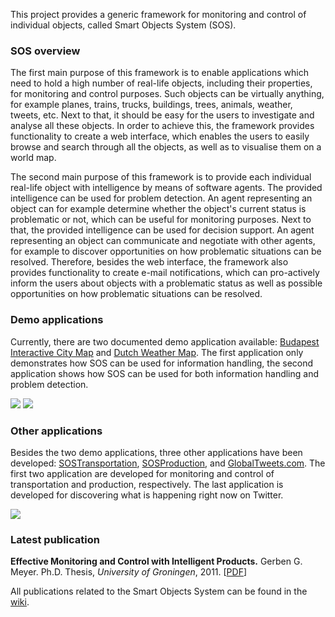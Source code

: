 This project provides a generic framework for monitoring and control of individual objects, called Smart Objects System (SOS).

### SOS overview ###

The first main purpose of this framework is to enable applications which need to hold a high number of real-life objects, including their properties, for monitoring and control purposes. Such objects can be virtually anything, for example planes, trains, trucks, buildings, trees, animals, weather, tweets, etc. Next to that, it should be easy for the users to investigate and analyse all these objects. In order to achieve this, the framework provides functionality to create a web interface, which enables the users to easily browse and search through all the objects, as well as to visualise them on a world map.

The second main purpose of this framework is to provide each individual real-life object with intelligence by means of software agents. The provided intelligence can be used for problem detection. An agent representing an object can for example determine whether the object's current status is problematic or not, which can be useful for monitoring purposes. Next to that, the provided intelligence can be used for decision support. An agent representing an object can communicate and negotiate with other agents, for example to discover opportunities on how problematic situations can be resolved. Therefore, besides the web interface, the framework also provides functionality to create e-mail notifications, which can pro-actively inform the users about objects with a problematic status as well as possible opportunities on how problematic situations can be resolved.

### Demo applications ###

Currently, there are two documented demo application available: [Budapest Interactive City Map](BudapestDemo.md) and [Dutch Weather Map](DutchWeatherDemo.md). The first application only demonstrates how SOS can be used for information handling, the second application shows how SOS can be used for both information handling and problem detection.

[![](http://smart-objects-system.googlecode.com/svn/wiki/budapest.png)](http://budapest.agentlab.nl/) [![](http://smart-objects-system.googlecode.com/svn/wiki/dutchweather.png)](http://dutchweather.agentlab.nl/)

### Other applications ###

Besides the two demo applications, three other applications have been developed: [SOSTransportation](SOSTransportation.md), [SOSProduction](SOSProduction.md), and [GlobalTweets.com](GlobalTweetscom.md). The first two application are developed for monitoring and control of transportation and production, respectively. The last application is developed for discovering what is happening right now on Twitter.

[![](http://smart-objects-system.googlecode.com/svn/wiki/globaltweets.png)](http://globaltweets.com/)

### Latest publication ###

**Effective Monitoring and Control with Intelligent Products.** Gerben G. Meyer. Ph.D. Thesis, _University of Groningen_, 2011. [[PDF](http://gerbenmeyer.nl/publications/meyer2011phdthesis.pdf)]

All publications related to the Smart Objects System can be found in the [wiki](Home.md).